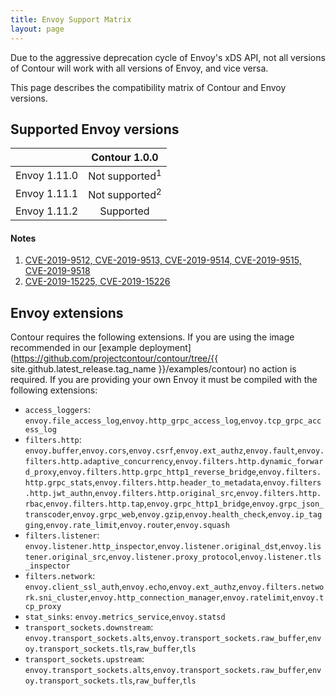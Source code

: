 ```yaml
---
title: Envoy Support Matrix
layout: page
---
```



Due to the aggressive deprecation cycle of Envoy's xDS API, not all versions of Contour will work with all versions of Envoy, and vice versa.

This page describes the compatibility matrix of Contour and Envoy versions.

## Supported Envoy versions

|              | Contour 1.0.0 | 
| ------------ | :-----------:|
| Envoy 1.11.0 | Not supported<sup>1</sup> |
| Envoy 1.11.1 | Not supported<sup>2</sup> |
| Envoy 1.11.2 |  Supported | 

#### Notes

1. [CVE-2019-9512, CVE-2019-9513, CVE-2019-9514, CVE-2019-9515, CVE-2019-9518][1] 
2. [CVE-2019-15225, CVE-2019-15226][2]

## Envoy extensions

Contour requires the following extensions.
If you are using the image recommended in our [example deployment](https://github.com/projectcontour/contour/tree/{{ site.github.latest_release.tag_name }}/examples/contour) no action is required.
If you are providing your own Envoy it must be compiled with the following extensions:

- `access_loggers`: `envoy.file_access_log`,`envoy.http_grpc_access_log`,`envoy.tcp_grpc_access_log`
- `filters.http`: `envoy.buffer`,`envoy.cors`,`envoy.csrf`,`envoy.ext_authz`,`envoy.fault`,`envoy.filters.http.adaptive_concurrency`,`envoy.filters.http.dynamic_forward_proxy`,`envoy.filters.http.grpc_http1_reverse_bridge`,`envoy.filters.http.grpc_stats`,`envoy.filters.http.header_to_metadata`,`envoy.filters.http.jwt_authn`,`envoy.filters.http.original_src`,`envoy.filters.http.rbac`,`envoy.filters.http.tap`,`envoy.grpc_http1_bridge`,`envoy.grpc_json_transcoder`,`envoy.grpc_web`,`envoy.gzip`,`envoy.health_check`,`envoy.ip_tagging`,`envoy.rate_limit`,`envoy.router`,`envoy.squash`
- `filters.listener`: `envoy.listener.http_inspector`,`envoy.listener.original_dst`,`envoy.listener.original_src`,`envoy.listener.proxy_protocol`,`envoy.listener.tls_inspector`
- `filters.network`: `envoy.client_ssl_auth`,`envoy.echo`,`envoy.ext_authz`,`envoy.filters.network.sni_cluster`,`envoy.http_connection_manager`,`envoy.ratelimit`,`envoy.tcp_proxy`
- `stat_sinks`: `envoy.metrics_service`,`envoy.statsd`
- `transport_sockets.downstream`: `envoy.transport_sockets.alts`,`envoy.transport_sockets.raw_buffer`,`envoy.transport_sockets.tls`,`raw_buffer`,`tls`
- `transport_sockets.upstream`: `envoy.transport_sockets.alts`,`envoy.transport_sockets.raw_buffer`,`envoy.transport_sockets.tls`,`raw_buffer`,`tls`

[1]: https://groups.google.com/forum/#!topic/envoy-announce/ZLchtraPYVk
[2]: https://groups.google.com/forum/#!topic/envoy-announce/Zo3ZEFuPWec
